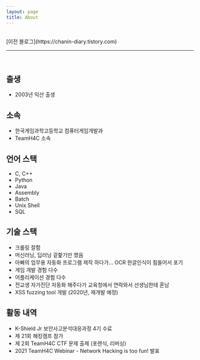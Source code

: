 ```yaml
---
layout: page
title: About
---
```


<br>
[이전 블로그](https://chanin-diary.tistory.com)

---

<br>

## 출생

- 2003년 익산 출생

## 소속

- 한국게임과학고등학교 컴퓨터게임개발과
- TeamH4C 소속

## 언어 스택
- C, C++
- Python
- Java
- Assembly
- Batch
- Unix Shell
- SQL

## 기술 스택
- 크롤링 잘함
- 머신러닝, 딥러닝 겉핥기만 했음
- 아빠의 업무용 자동화 프로그램 제작 하다가... OCR 한글인식이 힘들어서 포기 
- 게임 개발 경험 다수
- 어플리케이션 경험 다수
- 전교생 자가진단 자동화 해주다가 교육청에서 연락와서 선생님한테 혼남
- XSS fuzzing tool 개발 (2020년, 재개발 예정)

## 활동 내역
- K-Shield Jr 보안사고분석대응과정 4기 수료
- 제 21회 해킹캠프 참가
- 제 2회 TeamH4C CTF 문제 출제 (포렌식, 리버싱)
- 2021 TeamH4C Webinar - Network Hacking is too fun! 발표
